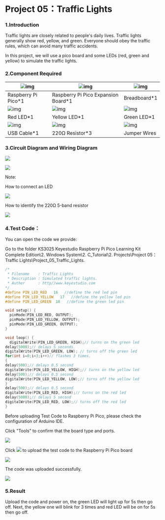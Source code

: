 # Project 05：Traffic Lights

### 1.**Introduction**

Traffic lights are closely related to people's daily lives. Traffic lights generally show red, yellow, and green. Everyone should obey the traffic rules, which can avoid many traffic accidents. 

In this project, we will use a pico board and some LEDs (red, green and yellow) to simulate the traffic lights.



### 2.**Component Required**

| ![img](media/wps1-16841099448211.png) | ![img](media/wps2-16841099465682.jpg) | ![img](media/wps3.jpg)                |
| ------------------------------------- | ------------------------------------- | ------------------------------------- |
| Raspberry Pi Pico*1                   | Raspberry Pi Pico Expansion Board*1   | Breadboard*1                          |
| ![img](media/wps4.jpg)                | ![img](media/wps5-16841099879213.jpg) | ![img](media/wps6-16841099937364.jpg) |
| Red LED*1                             | Yellow LED*1                          | Green LED*1                           |
| ![img](media/wps7-16841099986965.jpg) | ![img](media/wps8-16841100005566.jpg) | ![img](media/wps9-16841100018857.jpg) |
| USB Cable*1                           | 220Ω Resistor*3                       | Jumper Wires                          |



### 3.**Circuit Diagram and Wiring Diagram**

![](/media/4cf2ad735b0df82d62a5fcdb19ebf3c0.png)

![](/media/98f9db025163638c33095cbd16abe7e7.png)

Note:

How to connect an LED

![](/media/42ff6f405dfa128593827de5aa03e94b.png)

How to identify the 220Ω 5-band resistor

![](/media/55c0199544e9819328f6d5778f10d7d0.png)

### 4.**Test Code：**

You can open the code we provide:

Go to the folder KS3025 Keyestudio Raspberry Pi Pico Learning Kit Complete Edition\\2. Windows System\\2. C\_Tutorial\\2. Projects\\Project 05：Traffic Lights\\Project\_05\_Traffic\_Lights.

```c
/*
 * Filename    : Traffic Lights
 * Description : Simulated traffic lights.
 * Auther      : http//www.keyestudio.com
*/
#define PIN_LED_RED   16   //define the red led pin
#define PIN_LED_YELLOW   17   //define the yellow led pin
#define PIN_LED_GREEN  18   //define the green led pin

void setup() {
  pinMode(PIN_LED_RED, OUTPUT);
  pinMode(PIN_LED_YELLOW, OUTPUT);
  pinMode(PIN_LED_GREEN, OUTPUT);
}

void loop() {
  digitalWrite(PIN_LED_GREEN, HIGH);// turns on the green led
delay(5000);// delays 5 seconds
digitalWrite(PIN_LED_GREEN, LOW); // turns off the green led
for(int i=0;i<3;i++)// flashes 3 times.
{
delay(500);// delays 0.5 second
digitalWrite(PIN_LED_YELLOW, HIGH);// turns on the yellow led
delay(500);// delays 0.5 second
digitalWrite(PIN_LED_YELLOW, LOW);// turns off the yellow led
} 
delay(500);// delays 0.5 second
digitalWrite(PIN_LED_RED, HIGH);// turns on the red led
delay(5000);// delays 5 second
digitalWrite(PIN_LED_RED, LOW);// turns off the red led
}
```


Before uploading Test Code to Raspberry Pi Pico, please check the configuration of Arduino IDE.

Click "Tools" to confirm that the board type and ports.

![](/media/8a5adb341268473937942a8e062a73f4.png)

Click ![](/media/b0d41283bf5ae66d2d5ab45db15331ba.png) to upload the test code to the Raspberry Pi Pico board

![](/media/40e627f4a426e1d4b7458cc35c4ad44c.png)

The code was uploaded successfully.

![](/media/9f2d7d32f10975ee9fe661a306c22fdd.png)

### 5.**Result**

Upload the code and power on, the green LED will light up for 5s then go off. Next, the yellow one will blink for 3 times and red LED will be on for 5s then go off.
